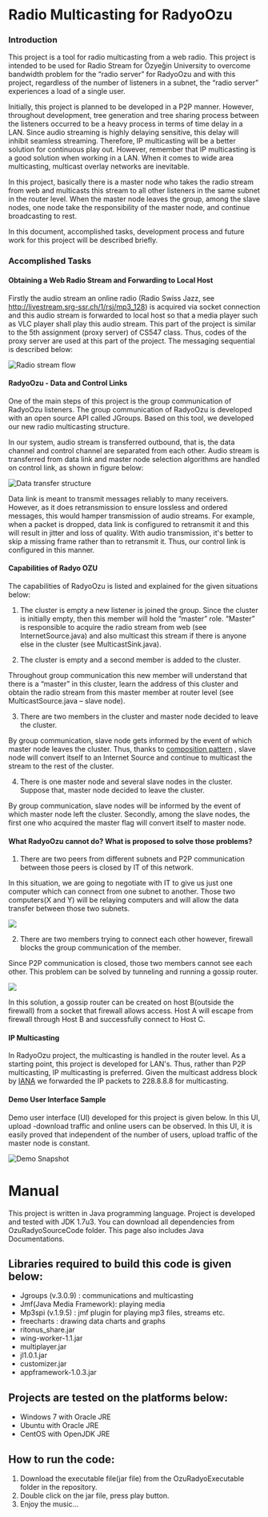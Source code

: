 Radio Multicasting for RadyoOzu
=================

### Introduction

This project is a tool for radio multicasting from a web radio. This project is intended to be used for 
Radio Stream for Özyeğin University to overcome bandwidth problem for the “radio server” for RadyoOzu and with
this project, regardless of the number of listeners in a subnet, the “radio server” experiences a load of a 
single user.

Initially, this project is planned to be developed in a P2P manner. However, throughout development, 
tree generation and tree sharing process between the listeners occurred to be a heavy process in terms of 
time delay in a LAN. Since audio streaming is highly delaying sensitive, this delay will inhibit seamless streaming. 
Therefore, IP multicasting will be a better solution for continuous play out. However, remember that IP multicasting 
is a good solution when working in a LAN. When it comes to wide area multicasting, multicast overlay networks are 
inevitable.

In this project, basically there is a master node who takes the radio stream from web and multicasts this stream 
to all other listeners in the same subnet in the router level. When the master node leaves the group, among the 
slave nodes, one node take the responsibility of the master node, and continue broadcasting to rest.

In this document, accomplished tasks, development process and future work for this project will be described briefly.

### Accomplished Tasks


#### Obtaining a Web Radio Stream and Forwarding to Local Host

Firstly the audio stream an online radio 
(Radio Swiss Jazz, see http://livestream.srg-ssr.ch/1/rsj/mp3_128) is acquired via socket connection 
and this audio stream is forwarded to local host so that a media player such as VLC player shall 
play this audio stream. This part of the project is similar to the 5th assignment (proxy server) of CS547 class. 
Thus, codes of the proxy server are used at this part of the project. The messaging sequential is described below:

![Radio stream flow](ozu-radio-data-flow.png)

#### RadyoOzu - Data and Control Links

One of the main steps of this project is the group communication of RadyoOzu listeners. 
The group communication of RadyoOzu is developed with an open source API called JGroups. Based on this tool, 
we developed our new radio multicasting structure.

In our system, audio stream is transferred outbound, that is, the data channel and control channel are separated 
from each other. Audio stream is transferred from data link and master node selection algorithms are handled 
on control link, as shown in figure below:

![Data transfer structure](data-transfer-structure.png)

Data link is meant to transmit messages reliably to many receivers. However, as it does retransmission to 
ensure lossless and ordered messages, this would hamper transmission of audio streams. For example, when a 
packet is dropped, data link is configured to retransmit it and this will result in jitter and loss of quality. 
With audio transmission, it's better to skip a missing frame rather than to retransmit it. Thus, our control 
link is configured in this manner.

#### Capabilities of Radyo OZU

The capabilities of RadyoOzu is listed and explained for the given situations below:

1. The cluster is empty a new listener is joined the group.
Since the cluster is initially empty, then this member will hold the “master” role.
“Master” is responsible to acquire the radio stream from web (see InternetSource.java) and 
also multicast this stream if there is anyone else in the cluster (see MulticastSink.java).

2. The cluster is empty and a second member is added to the cluster.

Throughout group communication this new member will understand that there is a “master” in this cluster, 
learn the address of this cluster and obtain the radio stream from this master member at router level 
(see MulticastSource.java – slave node).

3. There are two members in the cluster and master node decided to leave the cluster.

By group communication, slave node gets informed by the event of which master node leaves the cluster. 
Thus, thanks to [composition pattern](http://en.wikipedia.org/wiki/Composite_pattern) , slave node will convert 
itself to an Internet Source and continue to multicast the stream to the rest of the cluster.

4. There is one master node and several slave nodes in the cluster. Suppose that, master node decided 
to leave the cluster.

By group communication, slave nodes will be informed by the event of which master node left the cluster. 
Secondly, among the slave nodes, the first one who acquired the master flag will convert itself to master node.

#### What RadyoOzu cannot do? What is proposed to solve those problems?

1. There are two peers from different subnets and P2P communication between those peers is closed by 
IT of this network.

In this situation, we are going to negotiate with IT to give us just one computer which can connect from 
one subnet to another. Those two computers(X and Y) will be relaying computers and will allow the data transfer 
between those two subnets.

![](img1.png)

2. There are two members trying to connect each other however, firewall blocks the group communication of the member.

Since P2P communication is closed, those two members cannot see each other. This problem can be solved by tunneling 
and running a gossip router.

![](gossip-route.png)

In this solution, a gossip router can be created on host B(outside the firewall) from a socket that firewall allows 
access. Host A will escape from firewall through Host B and successfully connect to Host C.

#### IP Multicasting

In RadyoOzu project, the multicasting is handled in the router level. As a starting point, this project is developed 
for LAN's. Thus, rather than P2P multicasting, IP multicasting is preferred. Given the multicast address block by 
[IANA](http://www.iana.org/assignments/ipv4-address-space/ipv4-address-space.xml) we forwarded the IP packets 
to 228.8.8.8 for multicasting.

#### Demo User Interface Sample

Demo user interface (UI) developed for this project is given below. In this UI, upload -download traffic and 
online users can be observed. In this UI, it is easily proved that independent of the number of users, upload 
traffic of the master node is constant.

![Demo Snapshot](demo-snapshot.png)

Manual
======

This project is written in Java programming language. Project is developed and tested with JDK 1.7u3. 
You can download all dependencies from OzuRadyoSourceCode folder. This page also includes Java Documentations.

Libraries required to build this code is given below:
-----------------------------------------------------

* Jgroups (v.3.0.9) : communications and multicasting
* Jmf(Java Media Framework): playing media
* Mp3spi (v.1.9.5) : jmf plugin for playing mp3 files, streams etc.
* freecharts : drawing data charts and graphs
* ritonus_share.jar
* wing-worker-1.1.jar
* multiplayer.jar
* jl1.0.1.jar
* customizer.jar
* appframework-1.0.3.jar

Projects are tested on the platforms below:
-------------------------------------------

* Windows 7 with Oracle JRE
* Ubuntu with Oracle JRE
* CentOS with OpenJDK JRE

How to run the code:
-----------------------------------------------------

1. Download the executable file(jar file) from the OzuRadyoExecutable folder in the repository.
2. Double click on the jar file, press play button.
3. Enjoy the music...

